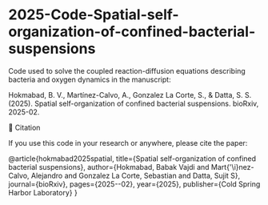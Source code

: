 # 2025-Code-Spatial-self-organization-of-confined-bacterial-suspensions

Code used to solve the coupled reaction-diffusion equations describing bacteria and oxygen dynamics in the manuscript:

Hokmabad, B. V., Martínez-Calvo, A., Gonzalez La Corte, S., & Datta, S. S. (2025). Spatial self-organization of confined bacterial suspensions. bioRxiv, 2025-02.


📝 Citation

If you use this code in your research or anywhere, please cite the paper:

@article{hokmabad2025spatial,
  title={Spatial self-organization of confined bacterial suspensions},
  author={Hokmabad, Babak Vajdi and Mart{\'\i}nez-Calvo, Alejandro and Gonzalez La Corte, Sebastian and Datta, Sujit S},
  journal={bioRxiv},
  pages={2025--02},
  year={2025},
  publisher={Cold Spring Harbor Laboratory}
}
